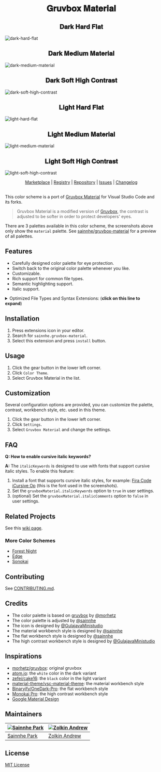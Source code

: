 <h1 align="center">
𝐆𝐫𝐮𝐯𝐛𝐨𝐱 𝐌𝐚𝐭𝐞𝐫𝐢𝐚𝐥
</h1>

<h2 align="center">
𝐃𝐚𝐫𝐤 𝐇𝐚𝐫𝐝 𝐅𝐥𝐚𝐭
</h2>

![dark-hard-flat](https://gitlab.com/sainnhe/img/-/raw/master/gm-vsc-dark-hard-flat.png)

<h2 align="center">
𝐃𝐚𝐫𝐤 𝐌𝐞𝐝𝐢𝐮𝐦 𝐌𝐚𝐭𝐞𝐫𝐢𝐚𝐥
</h2>

![dark-medium-material](https://gitlab.com/sainnhe/img/-/raw/master/gm-vsc-dark-medium-material.png)

<h2 align="center">
𝐃𝐚𝐫𝐤 𝐒𝐨𝐟𝐭 𝐇𝐢𝐠𝐡 𝐂𝐨𝐧𝐭𝐫𝐚𝐬𝐭
</h2>

![dark-soft-high-contrast](https://gitlab.com/sainnhe/img/-/raw/master/gm-vsc-dark-soft-high-contrast.png)

<h2 align="center">
𝐋𝐢𝐠𝐡𝐭 𝐇𝐚𝐫𝐝 𝐅𝐥𝐚𝐭
</h2>

![light-hard-flat](https://gitlab.com/sainnhe/img/-/raw/master/gm-vsc-light-hard-flat.png)

<h2 align="center">
𝐋𝐢𝐠𝐡𝐭 𝐌𝐞𝐝𝐢𝐮𝐦 𝐌𝐚𝐭𝐞𝐫𝐢𝐚𝐥
</h2>

![light-medium-material](https://gitlab.com/sainnhe/img/-/raw/master/gm-vsc-light-medium-material.png)

<h2 align="center">
𝐋𝐢𝐠𝐡𝐭 𝐒𝐨𝐟𝐭 𝐇𝐢𝐠𝐡 𝐂𝐨𝐧𝐭𝐫𝐚𝐬𝐭
</h2>

![light-soft-high-contrast](https://gitlab.com/sainnhe/img/-/raw/master/gm-vsc-light-soft-high-contrast.png)

<p align="center">
  <a href="https://marketplace.visualstudio.com/items?itemName=sainnhe.gruvbox-material">Marketplace</a> |
  <a href="https://open-vsx.org/extension/sainnhe/gruvbox-material">Registry</a> |
  <a href="https://github.com/sainnhe/gruvbox-material-vscode">Repository</a> |
  <a href="https://github.com/sainnhe/gruvbox-material-vscode/issues">Issues</a> |
  <a href="https://github.com/sainnhe/gruvbox-material-vscode/blob/master/CHANGELOG.md">Changelog</a>
  <br><br>
</p>

This color scheme is a port of [Gruvbox Material](https://github.com/sainnhe/gruvbox-material) for Visual Studio Code and its forks.

> Gruvbox Material is a modified version of [Gruvbox](https://github.com/morhetz/gruvbox), the contrast is adjusted to be softer in order to protect developers' eyes.

There are 3 palettes available in this color scheme, the screenshots above only show the `material` palette. See [sainnhe/gruvbox-material](https://github.com/sainnhe/gruvbox-material) for a preview of all palettes.

## Features

- Carefully designed color palette for eye protection.
- Switch back to the original color palette whenever you like.
- Customizable.
- Rich support for common file types.
- Semantic highlighting support.
- Italic support.

<details>
  <summary>Optimized File Types and Syntax Extensions: (<b>click on this line to expand</b>)</summary>

The following file types and syntax extensions are basically optimized, but there might be some bugs and mistakes, feedback is welcome :)

- **Assembly:** [MASM](https://marketplace.visualstudio.com/items?itemName=bltg-team.masm)
- **C#:** builtin
- **C++:** buildin, [C/C++](https://marketplace.visualstudio.com/items?itemName=ms-vscode.cpptools), [Better C++ Syntax](https://marketplace.visualstudio.com/items?itemName=jeff-hykin.better-cpp-syntax)
- **C:** builtin, [C/C++](https://marketplace.visualstudio.com/items?itemName=ms-vscode.cpptools)
- **Clojure:** builtin
- **CMake:** [CMake](https://marketplace.visualstudio.com/items?itemName=twxs.cmake)
- **CoffeeScript:** builtin
- **CSS:** builtin
- **Dart:** [Dart](https://marketplace.visualstudio.com/items?itemName=Dart-Code.dart-code)
- **Diff:** builtin
- **Dockerfile:** builtin, [vscode-docker-syntax](https://marketplace.visualstudio.com/items?itemName=dunstontc.vscode-docker-syntax), [Better Dockerfile Syntax](https://marketplace.visualstudio.com/items?itemName=jeff-hykin.better-dockerfile-syntax)
- **Elixir:** [vscode-elixir](https://marketplace.visualstudio.com/items?itemName=mjmcloug.vscode-elixir)
- **Elm:** [elm](https://marketplace.visualstudio.com/items?itemName=Elmtooling.elm-ls-vscode)
- **Erlang:** [erlang](https://marketplace.visualstudio.com/items?itemName=pgourlain.erlang)
- **F#:** builtin
- **Fish:** [fish-vscode](https://marketplace.visualstudio.com/items?itemName=skyapps.fish-vscode)
- **Fortran:** [Modern Fortran](https://marketplace.visualstudio.com/items?itemName=krvajalm.linter-gfortran)
- **Git:** builtin
- **Go:** builtin
- **GraphQL:** [GraphQL](https://marketplace.visualstudio.com/items?itemName=Prisma.vscode-graphql), [GraphQL for VSCode](https://marketplace.visualstudio.com/items?itemName=kumar-harsh.graphql-for-vscode)
- **Groovy:** builtin
- **Haskell:** [Haskell Syntax Highlighting](https://marketplace.visualstudio.com/items?itemName=justusadam.language-haskell)
- **Html:** builtin
- **Java:** builtin
- **JavaScript:** builtin ([~~Babel JavaScript~~](https://marketplace.visualstudio.com/items?itemName=mgmcdermott.vscode-language-babel) not recommend [#6](https://github.com/sainnhe/gruvbox-material-vscode/issues/6))
- **JSON:** builtin
- **JSX:** builtin
- **Julia:** [Julia](https://marketplace.visualstudio.com/items?itemName=julialang.language-julia)
- **Kotlin:** [Kotlin Language](https://marketplace.visualstudio.com/items?itemName=mathiasfrohlich.Kotlin)
- **LaTex:** [LaTex](https://marketplace.visualstudio.com/items?itemName=torn4dom4n.latex-support)
- **LESS:** builtin
- **Lisp:** [Lisp](https://marketplace.visualstudio.com/items?itemName=mattn.Lisp)
- **Lua:** builtin, [Lua Plus](https://marketplace.visualstudio.com/items?itemName=jep-a.lua-plus)
- **Makefile:** builtin
- **Markdown:** builtin
- **ObjectiveC:** builtin
- **Perl:** builtin
- **PHP:** builtin
- **PowerShell:** builtin
- **Protobuf:** [vscode-proto3](https://marketplace.visualstudio.com/items?itemName=zxh404.vscode-proto3)
- **Pug:** builtin
- **PureScript:** [PureScript IDE](https://marketplace.visualstudio.com/items?itemName=nwolverson.ide-purescript)
- **Python:** builtin, [Pylance](https://marketplace.visualstudio.com/items?itemName=ms-python.vscode-pylance)
- **R:** builtin
- **reStructuredText:** [reStructuredText](https://marketplace.visualstudio.com/items?itemName=lextudio.restructuredtext)
- **Ruby:** [VSCode Ruby](https://marketplace.visualstudio.com/items?itemName=wingrunr21.vscode-ruby), [Ruby Language Colorization](https://marketplace.visualstudio.com/items?itemName=groksrc.ruby)
- **Rust:** builtin, [Rust Analyzer](https://marketplace.visualstudio.com/items?itemName=matklad.rust-analyzer), [vscode-rust-syntax](https://marketplace.visualstudio.com/items?itemName=dunstontc.vscode-rust-syntax)
- **SASS:** [Sass](https://marketplace.visualstudio.com/items?itemName=Syler.sass-indented)
- **Scala:** [Scala Syntax (official)](https://marketplace.visualstudio.com/items?itemName=scala-lang.scala)
- **Shell:** builtin, [Better Shell Syntax](https://marketplace.visualstudio.com/items?itemName=jeff-hykin.better-shellscript-syntax)
- **SQL:** builtin
- **Stylus:** [Stylus](https://marketplace.visualstudio.com/items?itemName=sysoev.language-stylus)
- **Swift:** builtin
- **Tmux:** [tmux](https://marketplace.visualstudio.com/items?itemName=malmaud.tmux)
- **TOML:** [Better TOML](https://marketplace.visualstudio.com/items?itemName=bungcip.better-toml)
- **TSX:** builtin
- **TypeScript:** builtin
- **VimL:** [vscode-viml-syntax](https://marketplace.visualstudio.com/items?itemName=dunstontc.viml)
- **VUE:** [jcbuisson.vue](https://marketplace.visualstudio.com/items?itemName=jcbuisson.vue), [liuji-jim.vue](https://marketplace.visualstudio.com/items?itemName=liuji-jim.vue)
- **Xml:** builtin
- **YAML:** builtin

</details>

## Installation

1. Press extensions icon in your editor.
2. Search for `sainnhe.gruvbox-material`.
3. Select this extension and press `install` button.

## Usage

1. Click the gear button in the lower left corner.
2. Click `Color Theme`.
3. Select Gruvbox Material in the list.

## Customization

Several configuration options are provided, you can customize the palette, contrast, workbench style, etc. used in this theme.

1. Click the gear button in the lower left corner.
2. Click `Settings`.
3. Select `Gruvbox Material` and change the settings.

## FAQ

**Q: How to enable cursive italic keywords?**

**A:** The `italicKeywords` is designed to use with fonts that support cursive italic styles. To enable this feature:

1. Install a font that supports cursive italic styles, for example: [Fira Code iCursive Op](https://github.com/sainnhe/icursive-nerd-font) (this is the font used in the screenshots).
2. Set the `gruvboxMaterial.italicKeywords` option to `true` in user settings.
3. (optional) Set the `gruvboxMaterial.italicComments` option to `false` in user settings.

## Related Projects

See this [wiki page](https://github.com/sainnhe/gruvbox-material/wiki/Related-Projects).

### More Color Schemes

- [Forest Night](https://marketplace.visualstudio.com/items?itemName=sainnhe.forest-night)
- [Edge](https://marketplace.visualstudio.com/items?itemName=sainnhe.edge)
- [Sonokai](https://marketplace.visualstudio.com/items?itemName=sainnhe.sonokai)

## Contributing

See [CONTRIBUTING.md](https://github.com/sainnhe/gruvbox-material-vscode/blob/master/CONTRIBUTING.md).

## Credits

- The color palette is based on [gruvbox](https://github.com/morhetz/gruvbox) by [@morhetz](https://github.com/morhetz)
- The color palette is adjusted by [@sainnhe](https://github.com/sainnhe)
- The icon is designed by [@GulajavaMinistudio](https://github.com/GulajavaMinistudio)
- The material workbench style is designed by [@sainnhe](https://github.com/sainnhe)
- The flat workbench style is designed by [@sainnhe](https://github.com/sainnhe)
- The high contrast workbench style is designed by [@GulajavaMinistudio](https://github.com/GulajavaMinistudio)

## Inspirations

- [morhetz/gruvbox](https://github.com/morhetz/gruvbox): original gruvbox
- [atom.io](https://atom.io): the `white` color in the dark variant
- [zefei/cake16](https://github.com/zefei/cake16): the `black` color in the light variant
- [material-theme/vsc-material-theme](https://github.com/material-theme/vsc-material-theme): the material workbench style
- [Binaryify/OneDark-Pro](https://github.com/Binaryify/OneDark-Pro): the flat workbench style
- [Monokai Pro](https://monokai.pro/vscode): the high contrast workbench style
- [Google Material Design](https://www.material.io)

## Maintainers

| [![Sainnhe Park](https://avatars1.githubusercontent.com/u/37491630?s=70&u=14e72916dcf467f393c532536387ec72a23747ec&v=4)](https://github.com/sainnhe) | [![Zolkin Andrew](https://avatars2.githubusercontent.com/u/58516282?s=70&u=87954a1cdbb355162ecbd9826b6b85525f498240&v=4)](https://github.com/Z4RX) |
| ---------------------------------------------------------------------------------------------------------------------------------------------------- | -------------------------------------------------------------------------------------------------------------------------------------------------- |
| [Sainnhe Park](https://github.com/sainnhe)                                                                                                           | [Zolkin Andrew](https://github.com/Z4RX)                                                                                                           |

## License

[MIT License](https://github.com/sainnhe/gruvbox-material-vscode/blob/master/LICENSE)
